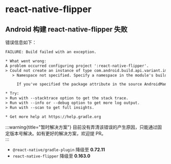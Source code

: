 # react-native-flipper

## Android 构建 react-native-flipper 失败

错误信息如下：

```txt
FAILURE: Build failed with an exception.

* What went wrong:
A problem occurred configuring project ':react-native-flipper'.
> Could not create an instance of type com.android.build.api.variant.impl.LibraryVariantBuilderImpl.
   > Namespace not specified. Specify a namespace in the module's build file. See https://d.android.com/r/tools/upgrade-assistant/set-namespace for information about setting the namespace.

     If you've specified the package attribute in the source AndroidManifest.xml, you can use the AGP Upgrade Assistant to migrate to the namespace value in the build file. Refer to https://d.android.com/r/tools/upgrade-assistant/agp-upgrade-assistant for general information about using the AGP Upgrade Assistant.

* Try:
> Run with --stacktrace option to get the stack trace.
> Run with --info or --debug option to get more log output.
> Run with --scan to get full insights.

* Get more help at https://help.gradle.org
```

:::warning{title="暂时解决方案"}
目前没有弄清该错误的产生原因，只能通过固定版本号解决。如有更好的解决方案，欢迎提 PR。  
:::

- `@react-native/gradle-plugin` 降级至 **0.72.11**
- `react-native-flipper` 降级至 **0.163.0**

